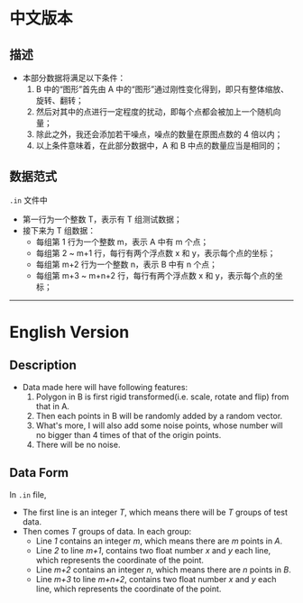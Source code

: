 # 中文版本

## 描述

- 本部分数据将满足以下条件：
    1. B 中的“图形”首先由 A 中的“图形”通过刚性变化得到，即只有整体缩放、旋转、翻转；
    2. 然后对其中的点进行一定程度的扰动，即每个点都会被加上一个随机向量；
    3. 除此之外，我还会添加若干噪点，噪点的数量在原图点数的 4 倍以内；
    4. 以上条件意味着，在此部分数据中，A 和 B 中点的数量应当是相同的；

## 数据范式

`.in` 文件中

- 第一行为一个整数 T，表示有 T 组测试数据；
- 接下来为 T 组数据：
  - 每组第 1 行为一个整数 m，表示 A 中有 m 个点；
  - 每组第 2 ~ m+1 行，每行有两个浮点数 x 和 y，表示每个点的坐标；
  - 每组第 m+2 行为一个整数 n，表示 B 中有 n 个点；
  - 每组第 m+3 ~ m+n+2 行，每行有两个浮点数 x 和 y，表示每个点的坐标；

---


# English Version

## Description

- Data made here will have following features:
    1. Polygon in B is first rigid transformed(i.e. scale, rotate and flip) from that in A.
    2. Then each points in B will be randomly added by a random vector.
    3. What's more, I will also add some noise points, whose number will no bigger than 4 times of that of the origin points.
    4. There will be no noise.

## Data Form

In `.in` file,

- The first line is an integer *T*, which means there will be *T* groups of test data.
- Then comes *T* groups of data. In each group:
  - Line *1* contains an integer *m*, which means there are *m* points in *A*.
  - Line *2* to line *m+1*, contains two float number *x* and *y* each line, which represents the coordinate of the point.
  - Line *m+2* contains an integer *n*, which means there are *n* points in *B*.
  - Line *m+3* to line *m+n+2*, contains two float number *x* and *y* each line, which represents the coordinate of the point.
